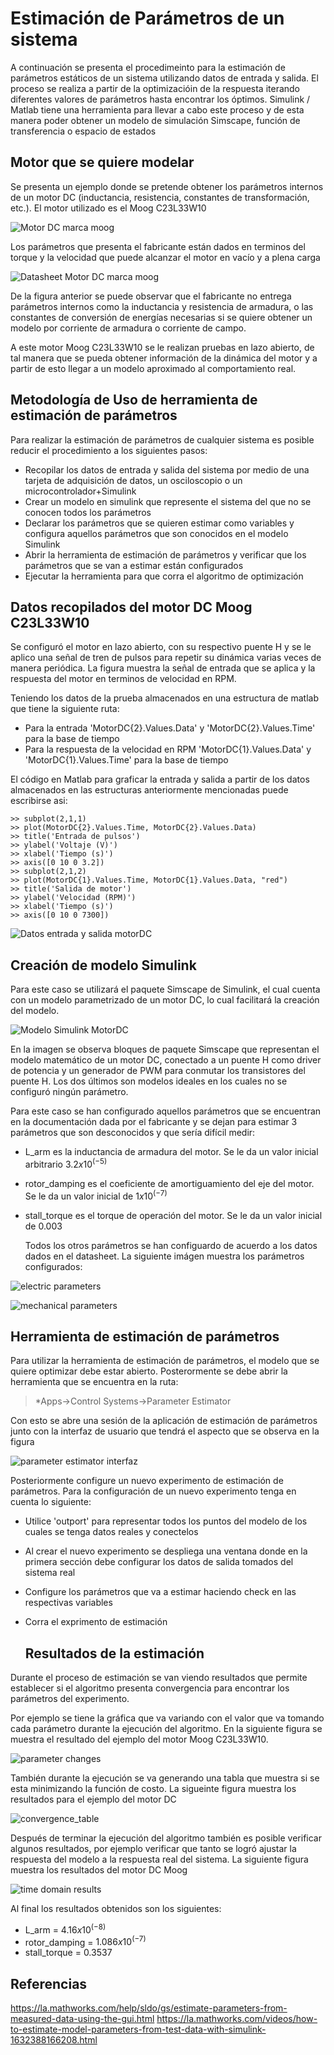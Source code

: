 # Estimación de Parámetros de un sistema
A continuación se presenta el procedimeinto para la estimación de parámetros estáticos de un sistema utilizando datos de entrada y salida. El proceso se realiza a partir de la optimizacióin de la respuesta iterando diferentes valores de parámetros hasta encontrar los óptimos.
Simulink / Matlab tiene una herramienta para llevar a cabo este proceso y de esta manera poder obtener un modelo de simulación Simscape, función de transferencia o espacio de estados
## Motor que se quiere modelar
Se presenta un ejemplo donde se pretende obtener los parámetros internos de un motor DC (inductancia, resistencia, constantes de transformación, etc.). El motor utilizado es el Moog C23L33W10

![Motor DC marca moog](images/motorDC.png)

Los parámetros que presenta el fabricante están dados en terminos del torque y la velocidad que puede alcanzar el motor en vacío y a plena carga

![Datasheet Motor DC marca moog](images/data_MotorDC.png)

De la figura anterior se puede observar que el fabricante no entrega parámetros internos como la inductancia y resistencia de armadura, o las constantes de conversión de energías necesarias si se quiere obtener un modelo por corriente de armadura o corriente de campo.

A este motor Moog C23L33W10 se le realizan pruebas en lazo abierto, de tal manera que se pueda obtener información de la dinámica del motor y a partir de esto llegar a un modelo aproximado al comportamiento real.

## Metodología de Uso de herramienta de estimación de parámetros
Para realizar la estimación de parámetros de cualquier sistema es posible reducir el procedimiento a los siguientes pasos:

* Recopilar los datos de entrada y salida del sistema por medio de una tarjeta de adquisición de datos, un osciloscopio o un microcontrolador+Simulink
* Crear un modelo en simulink que represente el sistema del que no se conocen todos los parámetros
* Declarar los parámetros que se quieren estimar como variables y configura aquellos parámetros que son conocidos en el modelo Simulink
* Abrir la herramienta de estimación de parámetros y verificar que los parámetros que se van a estimar están configurados
* Ejecutar la herramienta para que corra el algoritmo de optimización

## Datos recopilados del motor DC Moog C23L33W10

Se configuró el motor en lazo abierto, con su respectivo puente H y se le aplico una señal de tren de pulsos para repetir su dinámica varias veces de manera periódica. La figura muestra la señal de entrada que se aplica y la respuesta del motor en terminos de velocidad en RPM.

Teniendo los datos de la prueba almacenados en una estructura de matlab que tiene la siguiente ruta:
* Para la entrada 'MotorDC{2}.Values.Data' y 'MotorDC{2}.Values.Time' para la base de tiempo
* Para la respuesta de la velocidad en RPM 'MotorDC{1}.Values.Data' y 'MotorDC{1}.Values.Time' para la base de tiempo

El código en Matlab para graficar la entrada y salida a partir de los datos almacenados en las estructuras anteriormente mencionadas puede escribirse asi:
```
>> subplot(2,1,1)
>> plot(MotorDC{2}.Values.Time, MotorDC{2}.Values.Data)
>> title('Entrada de pulsos')
>> ylabel('Voltaje (V)')
>> xlabel('Tiempo (s)')
>> axis([0 10 0 3.2])
>> subplot(2,1,2)
>> plot(MotorDC{1}.Values.Time, MotorDC{1}.Values.Data, "red")
>> title('Salida de motor')
>> ylabel('Velocidad (RPM)')
>> xlabel('Tiempo (s)')
>> axis([0 10 0 7300])
```
![Datos entrada y salida motorDC](images/DatosMotorDC.PNG)

## Creación de modelo Simulink
Para este caso se utilizará el paquete Simscape de Simulink, el cual cuenta con un modelo parametrizado de un motor DC, lo cual facilitará la creación del modelo. 

![Modelo Simulink MotorDC](images/Modelo_MotorDC.PNG)

En la imagen se observa bloques de paquete Simscape que representan el modelo matemático de un motor DC, conectado a un puente H como driver de potencia y un generador de PWM para conmutar los transistores del puente H. Los dos últimos son modelos ideales en los cuales no se configuró ningún parámetro.

Para este caso se han configurado aquellos parámetros que se encuentran en la documentación dada por el fabricante y se dejan para estimar 3 parámetros que son desconocidos y que sería difícil medir:

* L_arm es la inductancia de armadura del motor. Se le da un valor inicial arbitrario $3.2x10^(-5)$
* rotor_damping es el coeficiente de amortiguamiento del eje del motor. Se le da un valor inicial de $1x10^(-7)$
* stall_torque es el torque de operación del motor. Se le da un valor inicial de $0.003$

  Todos los otros parámetros se han configuardo de acuerdo a los datos dados en el datasheet. La siguiente imágen muestra los parámetros configurados:

![electric parameters](images/MotordDC_electric_parameters.png)

![mechanical parameters](images/MotorDC_mechanical_parameters.PNG)

  

## Herramienta de estimación de parámetros
Para utilizar la herramienta de estimación de parámetros, el modelo que se quiere optimizar debe estar abierto. Posterormente se debe abrir la herramienta que se encuentra en la ruta:

>*Apps->Control Systems->Parameter Estimator

Con esto se abre una sesión de la aplicación de estimación de parámetros junto con la interfaz de usuario que tendrá el aspecto que se observa en la figura

![parameter estimator interfaz](images/param_estim_interfaz.PNG)

Posteriormente configure un nuevo experimento de estimación de parámetros. Para la configuración de un nuevo experimento tenga en cuenta lo siguiente:

* Utilice 'outport' para representar todos los puntos del modelo de los cuales se tenga datos reales y conectelos
* Al crear el nuevo experimento se despliega una ventana donde en la primera sección debe configurar los datos de salida tomados del sistema real
* Configure los parámetros que va a estimar haciendo check en las respectivas variables
* Corra el exprimento de estimación

  ## Resultados de la estimación
Durante el proceso de estimación se van viendo resultados que permite establecer si el algoritmo presenta convergencia para encontrar los parámetros del experimento.

Por ejemplo se tiene la gráfica que va variando con el valor que va tomando cada parámetro durante la ejecución del algoritmo. En la siguiente figura se muestra el resultado del ejemplo del motor Moog C23L33W10.

![parameter changes](images/parameter_changes.PNG)

También durante la ejecución se va generando una tabla que muestra si se esta minimizando la función de costo. La sigueinte figura muestra los resultados para el ejemplo del motor DC

![convergence_table](images/convergence_table.png)

Después de terminar la ejecución del algoritmo también es posible verificar algunos resultados, por ejemplo verificar que tanto se logró ajustar la respuesta del modelo a la respuesta real del sistema. La siguiente figura muestra los resultados del motor DC Moog

![time domain results](images/Resultado_salidas.png)

Al final los resultados obtenidos son los siguientes:

* L_arm = $4.16x10^(-8)$
* rotor_damping = $1.086x10^(-7)$
* stall_torque = $0.3537$

## Referencias

https://la.mathworks.com/help/sldo/gs/estimate-parameters-from-measured-data-using-the-gui.html
https://la.mathworks.com/videos/how-to-estimate-model-parameters-from-test-data-with-simulink-1632388166208.html
